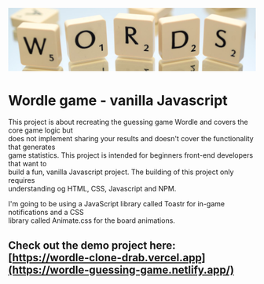 ![wordle-pic](./public/images/letterTile.jpg)
# Wordle game - vanilla Javascript
This project is about recreating the guessing game Wordle and covers the core game logic but  
does not implement sharing your results and doesn't cover the functionality that generates  
game statistics. This project is intended for beginners front-end developers that want to  
build a fun, vanilla Javascript project. The building of this project only requires  
understanding og HTML, CSS, Javascript and NPM.

I'm going to be using a JavaScript library called Toastr for in-game notifications and a CSS  
library called Animate.css for the board animations.

## Check out the demo project here: [https://wordle-clone-drab.vercel.app](https://wordle-guessing-game.netlify.app/)